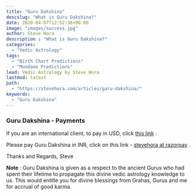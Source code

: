 ```yaml
---
title: "Guru Dakshina"
descslug: "What is Guru Dakshina?"
date: 2020-04-07T12:52:36+06:00
image: "images/success.jpg"
author: Steve Hora
description : "What is Guru Dakshina?"
categories: 
  - "Vedic Astrology"
tags:
  - "Birth Chart Predictions"
  - "Mundane Predictions"
lead: Vedic Astrology by Steve Hora
lastmod: latest 
path:
  - "https://stevehora.com/articles/guru-dakshina/"
keywords:
  - "Guru Dakshina"
---
```


### Guru Dakshina - Payments

If you are an international client, to pay in USD, click [this link](https://rzp.io/l/stevehoraus) .

Please pay Guru Dakshina in INR, click on this link - [stevehora at razorpay](https://rzp.io/l/stevehora) .

Thanks and Regards,
Steve

**Note** : Guru Dakshina is given as a respect to the ancient Gurus who had spent their lifetime to propagate this divine vedic astrology knowledge to us. This would entitle you for divine blessings from Grahas, Gurus and me for accrual of good karma.